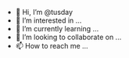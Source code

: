 - 👋 Hi, I’m @tusday
- 👀 I’m interested in ...
- 🌱 I’m currently learning ...
- 💞️ I’m looking to collaborate on ...
- 📫 How to reach me ...

<!---
tusday/tusday is a ✨ special ✨ repository because its `README.md` (this file) appears on your GitHub profile.
You can click the Preview link to take a look at your changes.
--->
